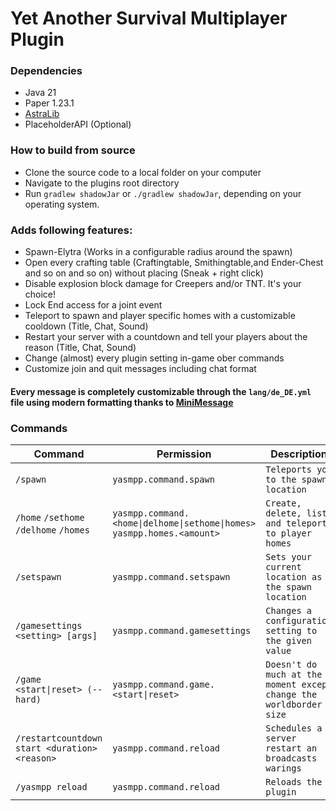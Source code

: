 # Yet Another Survival Multiplayer Plugin

### Dependencies
- Java 21
- Paper 1.23.1 
- [AstraLib](https://github.com/UnknownCity/AstraLib)
- PlaceholderAPI (Optional)

### How to build from source
- Clone the source code to a local folder on your computer
- Navigate to the plugins root directory
- Run `gradlew shadowJar` or `./gradlew shadowJar`, depending on your operating system.

### Adds following features:
- Spawn-Elytra (Works in a configurable radius around the spawn)
- Open every crafting table (Craftingtable, Smithingtable,and Ender-Chest and so on and so on) without placing (Sneak + right click)
- Disable explosion block damage for Creepers and/or TNT. It's your choice!
- Lock End access for a joint event
- Teleport to spawn and player specific homes with a customizable cooldown (Title, Chat, Sound)
- Restart your server with a countdown and tell your players about the reason (Title, Chat, Sound)
- Change (almost) every plugin setting in-game ober commands
- Customize join and quit messages including chat format

#### Every message is completely customizable through the `lang/de_DE.yml` file using modern formatting thanks to [MiniMessage](https://docs.advntr.dev/minimessage/index.html)


### Commands

| Command                                       | Permission                                                                    | Description                                                        | Status                 |
|-----------------------------------------------|-------------------------------------------------------------------------------|--------------------------------------------------------------------|------------------------|
| `/spawn`                                      | `yasmpp.command.spawn`                                                        | `Teleports you to the spawn location`                              |✅Done                  |
| `/home` `/sethome` `/delhome` `/homes`        | `yasmpp.command.<home\|delhome\|sethome\|homes>` <br/>`yasmpp.homes.<amount>` | `Create, delete, list and teleport to player homes`                |✅Done                    |
| `/setspawn`                                   | `yasmpp.command.setspawn`                                                     | `Sets your current location as the spawn location`                 |✅Done                  |
| `/gamesettings <setting> [args]`              | `yasmpp.command.gamesettings`                                                 | `Changes a configuration setting to the given value`               |🟨Add missing settings  |
| `/game <start\|reset> (--hard)`               | `yasmpp.command.game.<start\|reset>`                                          | `Doesn't do much at the moment except change the worldborder size` |🟨Add more functionality|
| `/restartcountdown start <duration> <reason>` | `yasmpp.command.reload`                                                       | `Schedules a server restart an broadcasts warings`                 |✅Done                  |
| `/yasmpp reload`                              | `yasmpp.command.reload`                                                       | `Reloads the plugin`                                               |✅Done                  |
